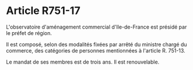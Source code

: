 # Article R751-17

L'observatoire d'aménagement commercial d'Ile-de-France est présidé par le préfet de région.

Il est composé, selon des modalités fixées par arrêté du ministre chargé du commerce, des catégories de personnes mentionnées à l'article R. 751-13.

Le mandat de ses membres est de trois ans. Il est renouvelable.
